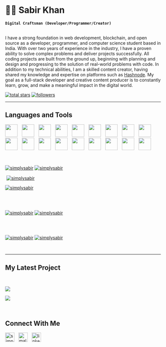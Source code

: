 # <h1>🐱‍🚀 Sabir Khan</h1>  


**`Digital Craftsman (Developer/Programmer/Creator)`**  
<br />
<p align="left">
I have a strong foundation in web development, blockchain, and open source as a developer, programmer, and computer science student based in India. With over two years of experience in the industry, I have a proven ability to solve  complex problems and deliver projects successfully. All coding projects are built from the ground up, beginning with planning and design and progressing to the solution of real-world problems with code. In addition to my technical abilities, I am a skilled content creator, having shared my knowledge and expertise on platforms such as <a href="https://sabirkhan.hashnode.dev/" target="_blank">Hashnode</a>. My goal as a full-stack developer and creative content producer is to constantly learn, grow, and make a meaningful impact in the digital world.
</p>

<p align="left"> 
  <a href="https://github.com/simplysabir?tab=repositories&sort=stargazers">
    <img alt="total stars" title="Total stars on GitHub" src="https://custom-icon-badges.demolab.com/github/stars/simplysabir?color=CE4630&style=for-the-badge&labelColor=CE4630&logo=star"/></a>
  <a href="https://github.com/simplysabir?tab=followers">
    <img alt="followers" title="Follow me on Github" src="https://custom-icon-badges.demolab.com/github/followers/simplysabir?color=236ad3&labelColor=1155ba&style=for-the-badge&logo=person-add&label=Follow&logoColor=white"/></a>
    
</p>

---

<h2>Languages and Tools</h2> 
<p align="left">
<img width="40px" style="padding-right: 10px;" src="https://skillicons.dev/icons?i=js"  />
<img width="40px" style="padding-right: 10px;" src="https://skillicons.dev/icons?i=html"  />
<img width="40px" style="padding-right: 10px;" src="https://skillicons.dev/icons?i=css"  />
<img width="40px" style="padding-right: 10px;" src="https://skillicons.dev/icons?i=bootstrap"  />
<img width="40px" style="padding-right: 10px;" src="https://skillicons.dev/icons?i=c"  />
<img width="40px" style="padding-right: 10px;" src="https://skillicons.dev/icons?i=cpp"  />
<img width="40px" style="padding-right: 10px;" src="https://skillicons.dev/icons?i=express"  />
<img width="40px" style="padding-right: 10px;" src="https://skillicons.dev/icons?i=figma"  />
<img width="40px" style="padding-right: 10px;" src="https://skillicons.dev/icons?i=git"  />
<img width="40px" style="padding-right: 10px;" src="https://skillicons.dev/icons?i=github"  />
<img width="40px" style="padding-right: 10px;" src="https://skillicons.dev/icons?i=java"  />
<img width="40px" style="padding-right: 10px;" src="https://skillicons.dev/icons?i=mongodb"  />
<img width="40px" style="padding-right: 10px;" src="https://skillicons.dev/icons?i=linux"  />
<img width="40px" style="padding-right: 10px;" src="https://skillicons.dev/icons?i=nextjs"  />
<img width="40px" style="padding-right: 10px;" src="https://skillicons.dev/icons?i=react"  />
<img width="40px" style="padding-right: 10px;" src="https://skillicons.dev/icons?i=solidity"  />
<img width="40px" style="padding-right: 10px;" src="https://skillicons.dev/icons?i=tailwind"  />
<img width="40px" style="padding-right: 10px;" src="https://skillicons.dev/icons?i=vscode"  />

</p>
<br />

<p><a href="https://github.com/simplysabir#gh-dark-mode-only" target="_blank"><img align="center" src="https://github-readme-stats.vercel.app/api/top-langs/?username=simplysabir&langs_count=6&show_icon=true&layout=compact&theme=nightowl#gh-dark-mode-only" alt="simplysabir" /></a>
  <a href="https://github.com/simplysabir#gh-light-mode-only" target="_blank"><img align="center" src="https://github-readme-stats.vercel.app/api/top-langs/?username=simplysabir&langs_count=6&show_icon=true&layout=compact&theme=vue#gh-light-mode-only" alt="simplysabir" /></a>
</p>

<!-- <br /> -->

<p>&nbsp;<a href="https://github.com/simplysabir#gh-dark-mode-only" target="_blank"><img align="center" src="https://github-readme-stats.vercel.app/api?username=simplysabir&count_private=true&show_icons=true&theme=nightowl#gh-dark-mode-only" alt="simplysabir" /></a>

<a href="https://github.com/simplysabir#gh-light-mode-only" target="_blank"><img align="center" src="https://github-readme-stats.vercel.app/api?username=simplysabir&count_private=true&show_icons=true&theme=vue#gh-light-mode-only" alt="simplysabir" /></a>
</p> 
<br>
<br />

<p><a href="https://github.com/simplysabir#gh-dark-mode-only" target="_blank"><img align="center" src="https://streak-stats.demolab.com?user=simplysabir&theme=nightowl#gh-dark-mode-only" alt="simplysabir" /></a>
<a href="https://github.com/simplysabir#gh-light-mode-only" target="_blank"><img align="center" src="https://streak-stats.demolab.com?user=simplysabir&theme=vue#gh-light-mode-only" alt="simplysabir" /></a></p>
<br/>
<br />

<p><a href="https://github.com/simplysabir#gh-dark-mode-only" target="_blank"><img align="center" src="https://github-readme-activity-graph.cyclic.app/graph?username=simplysabir&theme=nightowl#gh-dark-mode-only" alt="simplysabir" /></a>
<a href="https://github.com/simplysabir#gh-light-mode-only" target="_blank"><img align="center" src="https://github-readme-activity-graph.cyclic.app/graph?username=simplysabir&theme=vue#gh-light-mode-only" alt="simplysabir" /></a></p>
<br/>

---


<h2>My Latest Project</h2> 
<br />
<p><a href="https://github.com/simplysabir/CoderClue#gh-dark-mode-only" target="_blank"><img align="center" src="https://github-readme-stats.vercel.app/api/pin/?username=simplysabir&repo=CoderClue&theme=nightowl&show_owner=true#gh-dark-mode-only"/></a></p>
<p><a href="https://github.com/simplysabir/CoderClue#gh-light-mode-only" target="_blank"><img align="center" src="https://github-readme-stats.vercel.app/api/pin/?username=simplysabir&repo=CoderClue&theme=vue&show_owner=true#gh-light-mode-only"/></a></p>
<br />

<h2>Connect With Me</h2> 
<p align="left">
<a href="https://twitter.com/simplysabir_" target="_blank"><img align="left" width="30px" style="padding-right:10px;" src="https://raw.githubusercontent.com/rahuldkjain/github-profile-readme-generator/master/src/images/icons/Social/twitter.svg" alt="simplysabir_" /></a>
<a href="https://instagram.com/malik_9136" target="_blank"><img align="left" width="30px" style="padding-right:10px" src="https://raw.githubusercontent.com/rahuldkjain/github-profile-readme-generator/master/src/images/icons/Social/instagram.svg" alt="malik_9136" /></a>
<a href="https://www.linkedin.com/in/sabir-khan-159784240/" target="_blank"><img align="left" alt="linkedin" width="30px" style="padding-right: 10px;" src="https://cdn.jsdelivr.net/gh/devicons/devicon/icons/linkedin/linkedin-original.svg" /></a>
</p>

